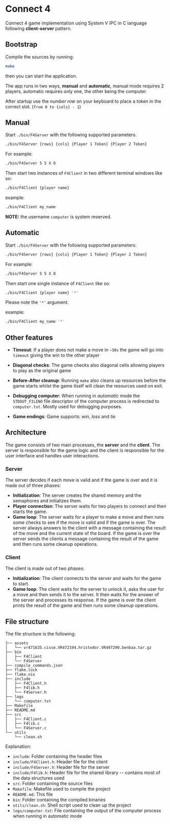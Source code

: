 # Connect 4

Connect 4 game implementation using System V IPC in C language following **client-server** pattern.

## Bootstrap

Compile the sources by running:

```bash
make
```

then you can start the application.

The app runs in two ways, **manual** and **automatic**, manual mode requires 2 players, automatic requires only one, the other being the computer.

After startup use the _number row_ on your keyboard to place a token in the correct slot. (`from 0 to {cols} - 1`)

## Manual

Start `./bin/F4Server` with the following supported parameters:

```bash
./bin/F4Server {rows} {cols} {Player 1 Token} {Player 2 Token}
```

For example:

```bash
./bin/F4Server 5 5 X O
```

Then start two instances of `F4Client` in two different terminal windows like so:

```bash
./bin/F4Client {player name}
```

example:

```bash
./bin/F4Client my_name
```

**NOTE:** the username `computer` is system reserved.

## Automatic

Start `./bin/F4Server` with the following supported parameters:

```bash
./bin/F4Server {rows} {cols} {Player 1 Token} {Player 2 Token}
```

For example:

```bash
./bin/F4Server 5 5 X O
```

Then start one single instance of `F4Client` like so:

```bash
./bin/F4Client {player name} '*'
```

Please note the `'*'` argument.

example:

```bash
./bin/F4Client my_name '*'
```

## Other features

- **Timeout**: If a player does not make a move in `~30s` the game will go into `timeout` giving the win to the other player

- **Diagonal checks**: The game checks also diagonal cells allowing players to play as the original game

- **Before-After cleanup**: Running `make` also cleans up resources before the game starts whilst the game itself will clean the resources used on exit.

- **Debugging computer**: When running in _automatic_ mode the `STDOUT_FILENO` file descriptor of the computer process is redirected to `computer.txt`. Mostly used for debugging purposes.

- **Game endings**: Game supports: _win_, _loss_ and _tie_

## Architecture

The game consists of two main processes, the **server** and the **client**.
The server is responsible for the game logic and the client is responsible for the user interface and handles user interactions.

### Server

The server decides if each move is valid and if the game is over and it is made out of three phases:

- **Initialization**: The server creates the shared memory and the semaphores and initializes them.
- **Player connection**: The server waits for two players to connect and then starts the game.
- **Game loop**: The server waits for a player to make a move and then runs some checks to see if the move is valid and if the game is over. The server always answers to the client with a message containing the result of the move and the current state of the board. If the game is over the server sends the clients a message containing the result of the game and then runs some cleanup operations.

### Client

The client is made out of two phases:

- **Initialization**: The client connects to the server and waits for the game to start.
- **Game loop**: The client waits for the server to unlock it, asks the user for a move and then sends it to the server. It then waits for the answer of the server and processes its response. If the game is over the client prints the result of the game and then runs some cleanup operations.

## File structure

The file structure is the following:

```
├── assets
│   └── vr471635.cisse.VR472194.hristodor.VR497290.benbaa.tar.gz
├── bin
│   ├── F4Client
│   └── F4Server
├── compile_commands.json
├── flake.lock
├── flake.nix
├── include
│   ├── F4Client.h
│   ├── F4lib.h
│   └── F4Server.h
├── logs
│   └── computer.txt
├── Makefile
├── README.md
├── src
│   ├── F4Client.c
│   ├── F4lib.c
│   └── F4Server.c
└── utils
    └── clean.sh
```

Explanation:

- `include`: Folder containing the header files
- `include/F4Client.h`: Header file for the client
- `include/F4Server.h`: Header file for the server
- `include/F4lib.h`: Header file for the shared library -- contains most of the data structures used
- `src`: Folder containing the source files
- `Makefile`: Makefile used to compile the project
- `README.md`: This file
- `bin`: Folder containing the compiled binaries
- `utils/clean.sh`: Shell script used to clean up the project
- `logs/computer.txt`: File containing the output of the computer process when running in automatic mode
